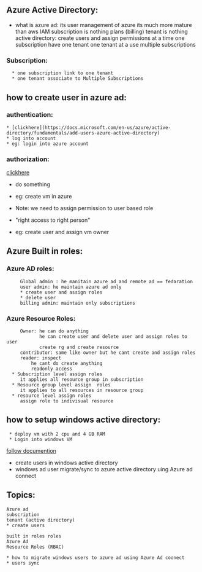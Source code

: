 ## Azure Active Directory:
  * what is azure ad:
    its user management of azure
    its much more mature than aws IAM
      subscription is nothing plans (billing) 
      tenant is nothing active directory:
         create users 
         and assign permissions
      at a time one subscription have one tenant 
      one tenant at a use multiple subscriptions
   ### Subscription:
      * one subscription link to one tenant
      * one tenant associate to Multiple Subscriptions
## how to create user in azure ad:
   ### authentication:
    * [clickhere](https://docs.microsoft.com/en-us/azure/active-directory/fundamentals/add-users-azure-active-directory)
    * log into account
    * eg: login into azure account
   ### authorization:
   [clickhere](https://docs.microsoft.com/en-us/azure/role-based-access-control/built-in-roles)
   * do something
   * eg: create vm in azure
   * Note: we need to assign permission to user based role
   *   "right access to right person"
          
   * eg: create user and assign vm owner
## Azure Built in roles:
   ### Azure AD roles:
         Global admin : he manitain azure ad and remote ad == fedaration 
         user admin: he maintain azure ad only
         * create user and assign roles
         * delete user
         billing admin: maintain only subscriptions
         
   ### Azure Resource Roles:
         Owner: he can do anything 
                he can create user and delete user and assign roles to user
                create rg and create resource
         contributor: same like owner but he cant create and assign roles
         reader: inspect 
             he cant do create anything
             readonly access
      * Subscription level assign roles
         it applies all resource group in subscription 
      * Resource group level assign  roles
         it applies to all resources in resource group
      * resource level assign roles
         assign role to indivisual resource

## how to setup windows active directory: 
     * deploy vm with 2 cpu and 4 GB RAM 
     * Login into windows VM 
[follow documention](http://pc-addicts.com/setup-active-directory-server-2016/) 



* create users in windows active directory 
* windows ad user migrate/sync to azure active directory uing Azure ad connect

## Topics:
    Azure ad
    subscription
    tenant (active directory)
    * create users
    
    built in roles roles
    Azure Ad
    Resource Roles (RBAC)
       
    * how to migrate windows users to azure ad using Azure Ad coonect 
    * users sync 
  